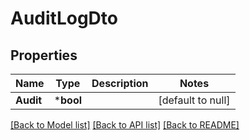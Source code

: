 # AuditLogDto

## Properties
Name | Type | Description | Notes
------------ | ------------- | ------------- | -------------
**Audit** | ***bool** |  | [default to null]

[[Back to Model list]](../README.md#documentation-for-models) [[Back to API list]](../README.md#documentation-for-api-endpoints) [[Back to README]](../README.md)


